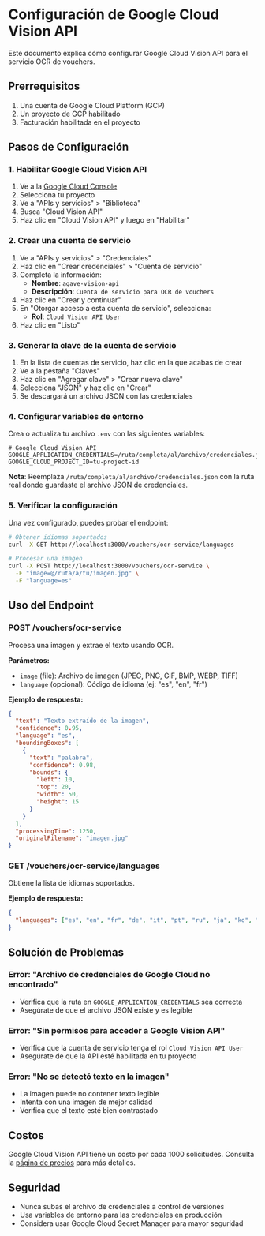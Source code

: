 # Configuración de Google Cloud Vision API

Este documento explica cómo configurar Google Cloud Vision API para el servicio OCR de vouchers.

## Prerrequisitos

1. Una cuenta de Google Cloud Platform (GCP)
2. Un proyecto de GCP habilitado
3. Facturación habilitada en el proyecto

## Pasos de Configuración

### 1. Habilitar Google Cloud Vision API

1. Ve a la [Google Cloud Console](https://console.cloud.google.com/)
2. Selecciona tu proyecto
3. Ve a "APIs y servicios" > "Biblioteca"
4. Busca "Cloud Vision API"
5. Haz clic en "Cloud Vision API" y luego en "Habilitar"

### 2. Crear una cuenta de servicio

1. Ve a "APIs y servicios" > "Credenciales"
2. Haz clic en "Crear credenciales" > "Cuenta de servicio"
3. Completa la información:
   - **Nombre**: `agave-vision-api`
   - **Descripción**: `Cuenta de servicio para OCR de vouchers`
4. Haz clic en "Crear y continuar"
5. En "Otorgar acceso a esta cuenta de servicio", selecciona:
   - **Rol**: `Cloud Vision API User`
6. Haz clic en "Listo"

### 3. Generar la clave de la cuenta de servicio

1. En la lista de cuentas de servicio, haz clic en la que acabas de crear
2. Ve a la pestaña "Claves"
3. Haz clic en "Agregar clave" > "Crear nueva clave"
4. Selecciona "JSON" y haz clic en "Crear"
5. Se descargará un archivo JSON con las credenciales

### 4. Configurar variables de entorno

Crea o actualiza tu archivo `.env` con las siguientes variables:

```env
# Google Cloud Vision API
GOOGLE_APPLICATION_CREDENTIALS=/ruta/completa/al/archivo/credenciales.json
GOOGLE_CLOUD_PROJECT_ID=tu-project-id
```

**Nota**: Reemplaza `/ruta/completa/al/archivo/credenciales.json` con la ruta real donde guardaste el archivo JSON de credenciales.

### 5. Verificar la configuración

Una vez configurado, puedes probar el endpoint:

```bash
# Obtener idiomas soportados
curl -X GET http://localhost:3000/vouchers/ocr-service/languages

# Procesar una imagen
curl -X POST http://localhost:3000/vouchers/ocr-service \
  -F "image=@/ruta/a/tu/imagen.jpg" \
  -F "language=es"
```

## Uso del Endpoint

### POST /vouchers/ocr-service

Procesa una imagen y extrae el texto usando OCR.

**Parámetros:**
- `image` (file): Archivo de imagen (JPEG, PNG, GIF, BMP, WEBP, TIFF)
- `language` (opcional): Código de idioma (ej: "es", "en", "fr")

**Ejemplo de respuesta:**
```json
{
  "text": "Texto extraído de la imagen",
  "confidence": 0.95,
  "language": "es",
  "boundingBoxes": [
    {
      "text": "palabra",
      "confidence": 0.98,
      "bounds": {
        "left": 10,
        "top": 20,
        "width": 50,
        "height": 15
      }
    }
  ],
  "processingTime": 1250,
  "originalFilename": "imagen.jpg"
}
```

### GET /vouchers/ocr-service/languages

Obtiene la lista de idiomas soportados.

**Ejemplo de respuesta:**
```json
{
  "languages": ["es", "en", "fr", "de", "it", "pt", "ru", "ja", "ko", "zh", "ar", "hi"]
}
```

## Solución de Problemas

### Error: "Archivo de credenciales de Google Cloud no encontrado"
- Verifica que la ruta en `GOOGLE_APPLICATION_CREDENTIALS` sea correcta
- Asegúrate de que el archivo JSON existe y es legible

### Error: "Sin permisos para acceder a Google Vision API"
- Verifica que la cuenta de servicio tenga el rol `Cloud Vision API User`
- Asegúrate de que la API esté habilitada en tu proyecto

### Error: "No se detectó texto en la imagen"
- La imagen puede no contener texto legible
- Intenta con una imagen de mejor calidad
- Verifica que el texto esté bien contrastado

## Costos

Google Cloud Vision API tiene un costo por cada 1000 solicitudes. Consulta la [página de precios](https://cloud.google.com/vision/pricing) para más detalles.

## Seguridad

- Nunca subas el archivo de credenciales a control de versiones
- Usa variables de entorno para las credenciales en producción
- Considera usar Google Cloud Secret Manager para mayor seguridad

